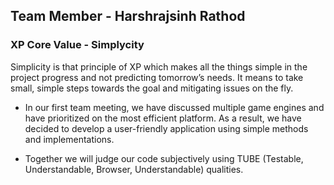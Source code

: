 ## Team Member - Harshrajsinh Rathod

### XP Core Value - Simplycity

Simplicity is that principle of XP which makes all the things simple in the project progress and not predicting tomorrow’s needs. It means to take small, simple steps towards the goal and mitigating issues on the fly.

- In our first team meeting, we have discussed multiple game engines and have prioritized on the most efficient platform. As a result, we have decided to develop a user-friendly application using simple methods and implementations.

- Together we will judge our code subjectively using TUBE (Testable, Understandable, Browser, Understandable) qualities.